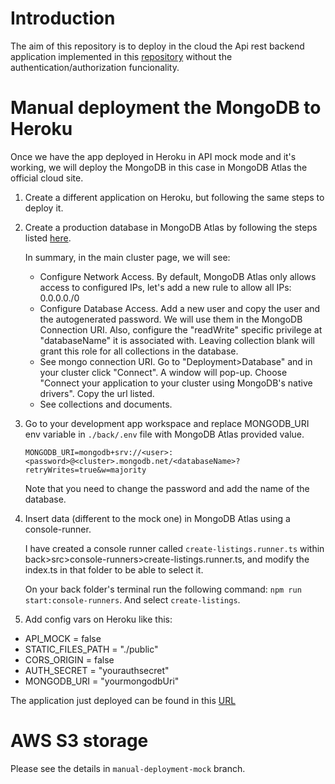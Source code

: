 # Introduction
The aim of this repository is to deploy in the cloud the Api rest backend application implemented in this [repository](https://github.com/monicacrespo/bootcamp-backend-student-rest-api-rentals) without the authentication/authorization funcionality. 


# Manual deployment the MongoDB to Heroku
Once we have the app deployed in Heroku in API mock mode and it's working, we will deploy the MongoDB in this case in MongoDB Atlas the official cloud site.

1. Create a different application on Heroku, but following the same steps to deploy it.
2. Create a production database in MongoDB Atlas by following the steps listed [here](https://github.com/Lemoncode/bootcamp-backend/tree/main/00-stack-documental/05-cloud/02-deploy/03-mongo-deploy).

    In summary, in the main cluster page, we will see:

    * Configure Network Access. By default, MongoDB Atlas only allows access to configured IPs, let's add a new rule to allow all IPs: 0.0.0.0./0
    * Configure Database Access. Add a new user and copy the user and the autogenerated password. We will use them in the MongoDB Connection URI. Also, configure the "readWrite" specific privilege at "databaseName" it is associated with. Leaving collection blank will grant this role for all collections in the database.
    * See mongo connection URI. Go to "Deployment>Database" and in your cluster click "Connect". A window will pop-up. Choose "Connect your application to your cluster using MongoDB's native drivers". Copy the url listed.
    * See collections and documents.

3. Go to your development app workspace and replace MONGODB_URI env variable in `./back/.env` file with MongoDB Atlas provided value.
    ```
    MONGODB_URI=mongodb+srv://<user>:<password>@<cluster>.mongodb.net/<databaseName>?retryWrites=true&w=majority
    ```
    Note that you need to change the password and add the name of the database.

4. Insert data (different to the mock one) in MongoDB Atlas using a console-runner.

    I have created a console runner called `create-listings.runner.ts` within back>src>console-runners>create-listings.runner.ts, and modify the index.ts in that folder to be able to select it.

    On your back folder's terminal run the following command: `npm run start:console-runners`. And select `create-listings`. 

5. Add config vars on Heroku like this:
  - API_MOCK = false
  - STATIC_FILES_PATH = "./public"
  - CORS_ORIGIN = false
  - AUTH_SECRET = "yourauthsecret"
  - MONGODB_URI = "yourmongodbUri"

  The application just deployed can be found in this [URL](https://rental-manual-deployment-mongo.herokuapp.com/api/listingsAndReviews)

  # AWS S3 storage
  Please see the details in `manual-deployment-mock` branch.